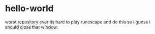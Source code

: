 # hello-world
worst repository ever
its hard to play runescape and do this
so i guess i should close that window.
